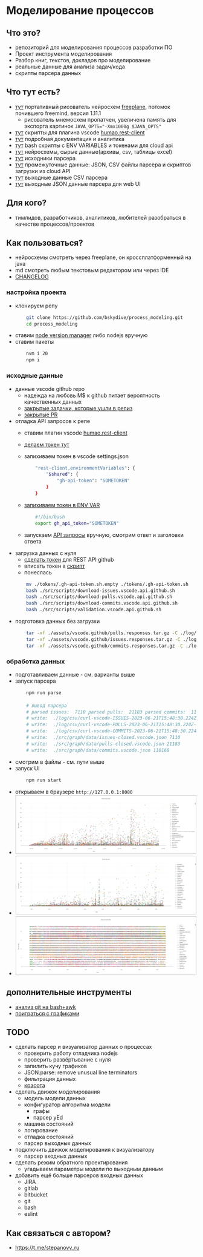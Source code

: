 # Моделирование процессов

## Что это?

 * репозиторий для моделирования процессов разработки ПО
 * Проект инструмента моделирования
 * Разбор книг, текстов, докладов про моделирование
 * реальные данные для анализа задач/кода
 * скрипты парсера данных

## Что тут есть?

 * [тут](./utils/freeplane/freeplane.sh) портативный рисователь нейросхем [freeplane](https://www.freeplane.org/), потомок почившего freemind, версия 1.11.1
 	* рисователь мнемосхем пропатчен, увеличена память для экспорта картинок `JAVA_OPTS="-Xmx1000g $JAVA_OPTS"`
 * [тут](./assets/github.api.http) скрипты для плагина vscode [humao.rest-client](https://marketplace.visualstudio.com/items?itemName=humao.rest-client)
 * [тут](./doc/README.md) подробная документация и аналитика
 * [тут](./tokens/) bash скрипты с ENV VARIABLES и токенами для cloud api
 * [тут](./doc/assets/) нейросхемы, сырые данные(архивы, csv, таблицы excel)
 * [тут](./src/json-parse.github.ts) исходники парсера
 * [тут](./log) промежуточные данные: JSON, CSV файлы парсера и скриптов загрузки из cloud API
 * [тут](./log/csv) выходные данные CSV парсера
 * [тут](./src/graph/data/) выходные JSON данные парсера для web UI

## Для кого?

 * тимлидов, разработчиков, аналитиков, любителей разобраться в качестве процессов/проектов

## Как пользоваться?

 * нейросхемы смотреть через freeplane, он кроссплатформенный на java
 * md смотреть любым текстовым редактором или через IDE
 * [CHANGELOG](https://t.me/stepanovv_ru_kb)

### настройка проекта

* клонируем репу
	```bash
		git clone https://github.com/bskydive/process_modeling.git
		cd process_modeling
	```
* ставим [node version manager](https://github.com/nvm-sh/nvm) либо nodejs вручную
* ставим пакеты  
	```bash
		nvm i 20
		npm i
	```
### исходные данные

 * данные vscode github repo
	* надежда на любовь M$ к github питает вероятность качественных данных
    * [закрытые задачки, которые ушли в релиз](https://github.com/microsoft/vscode/issues?q=is:issue+is:closed+reason:completed+label:insiders-released)
    * [закрытые PR](https://github.com/microsoft/vscode/pulls?q=is:pr+is:merged&page=1)
 * отладка API запросов к репе
    * ставим плагин vscode [humao.rest-client](https://marketplace.visualstudio.com/items?itemName=humao.rest-client)
	* [делаем токен тут](https://github.com/settings/tokens?type=beta)
    * запихиваем токен в vscode settings.json
        ```bash
            "rest-client.environmentVariables": {
                "$shared": {
                    "gh-api-token": "SOMETOKEN"
                }
            }
        ```
    * [запихиваем токен в ENV VAR](./tokens/.gh-api-token.sh)

        ```bash
            #!/bin/bash
            export gh_api_token="SOMETOKEN"
        ```
	* запускаем [API запросы](./assets/github.api.http) вручную, смотрим ответ и заголовки ответа
 * загрузка данных с нуля
	* [сделать токен](https://docs.github.com/ru/rest/guides/getting-started-with-the-rest-api) для REST API github
	* вписать токен в [скрипт](./tokens/.gh-api-token.sh.empty)
	* понеслась
	```bash
		mv ./tokens/.gh-api-token.sh.empty ./tokens/.gh-api-token.sh	#переименовать скрипт
		bash ./src/scripts/download-issues.vscode.api.github.sh			# загрузить данные ISSUES
		bash ./src/scripts/download-pulls.vscode.api.github.sh			# загрузить данные PULLS
		bash ./src/scripts/download-commits.vscode.api.github.sh		# загрузить данные COMMITS
		bash ./src/scripts/validation.vscode.api.github.sh				# проверить количество данных
	```
 * подготовка данных без загрузки
	```bash
		tar -xf ./assets/vscode.github/pulls.responses.tar.gz -C ./log/
		tar -xf ./assets/vscode.github/issues.responses.tar.gz -C ./log/
		tar -xf ./assets/vscode.github/commits.responses.tar.gz -C ./log/
	```

### обработка данных

 * подготавливаем данные - см. варианты выше
 * запуск парсера 
	```bash
		npm run parse

		# вывод парсера
		# parsed issues:  7110 parsed pulls:  21183 parsed commits:  110168
		# write:  ./log/csv/curl-vscode-ISSUES-2023-06-21T15:48:30.224Z-PARSED.csv 955429
		# write:  ./log/csv/curl-vscode-PULLS-2023-06-21T15:48:30.224Z-PARSED.csv 3654447
		# write:  ./log/csv/curl-vscode-COMMITS-2023-06-21T15:48:30.224Z-PARSED.csv 23634225
		# write:  ./src/graph/data/issues-closed.vscode.json 7110
		# write:  ./src/graph/data/pulls-closed.vscode.json 21183
		# write:  ./src/graph/data/commits.vscode.json 110168
	```
 * смотрим в файлы - см. пути выше
 * запуск UI
	```bash
		npm run start
	```
 * открываем в браузере `http://127.0.0.1:8080`
 * ![](./doc/картинки/issues-hours.jpg)
 * ![](./doc/картинки/pulls-hours.jpg)
 * ![](./doc/картинки/commits-hour.jpg)

## дополнительные инструменты

 * [анализ git на bash+awk](https://github.com/arzzen/git-quick-stats/tree/master)
 * [поиграться с графиками](https://chart-studio.plotly.com/create/)

## TODO

 * сделать парсер и визуализатор данных о процессах
	* проверить работу отладчика nodejs
	* проверить развёртывание с нуля
	* запилить кучу графиков
	* JSON.parse: remove unusual line terminators
	* фильтрация данных
	* [красота](https://www.npmjs.com/package/angular-plotly.js)
 * сделать движок моделирования
	* модель модели данных
	* конфигуратор алгоритма модели
		* графы
		* парсер yEd
	* машина состояний
	* логирование
	* отладка состояний
	* парсер выходных данных
 * подключить движок моделирования к визуализатору
	* парсер входных данных
 * сделать режим обратного проектирования
	* угадываем параметры модели по выходным данным
 * добавить ещё больше парсеров входных данных
	* JIRA
	* gitlab
	* bitbucket
	* git
	* bash
	* eslint

## Как связаться с автором?

 * https://t.me/stepanovv_ru
